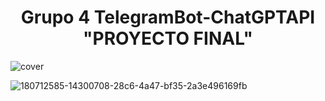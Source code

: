 <div align="center">
  <h1>
      Grupo 4  TelegramBot-ChatGPTAPI "PROYECTO FINAL"
  </h1> 
</div>


![cover](https://github.com/user-attachments/assets/c96bcc75-a81b-4916-9c4a-10ccb9efef9d)

![180712585-14300708-28c6-4a47-bf35-2a3e496169fb](https://user-images.githubusercontent.com/26189854/180832395-d0bd4d8f-cb59-4153-aa30-74280abd6fba.png)






